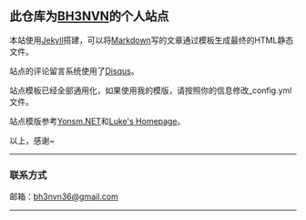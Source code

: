 此仓库为[BH3NVN](http://bh3nvn.github.io)的个人站点
------------------------------------

本站使用[Jekyll](http://jekyllrb.com/)搭建，可以将[Markdown](http://zh.wikipedia.org/wiki/Markdown)写的文章通过模板生成最终的HTML静态文件。 

站点的评论留言系统使用了[Disqus](http://disqus.com/)。

站点模板已经全部通用化，如果使用我的模版，请按照你的信息修改_config.yml文件。

站点模版参考[Yonsm.NET](http://github.com/Yonsm/NET)和[Luke's Homepage](https://github.com/kejinlu/kejinlu.github.com)。


以上，感谢~

-------

### **联系方式** ###

邮箱：[bh3nvn36@gmail.com](mailto:bh3nvn36@gmail.com)


------------------------------------
